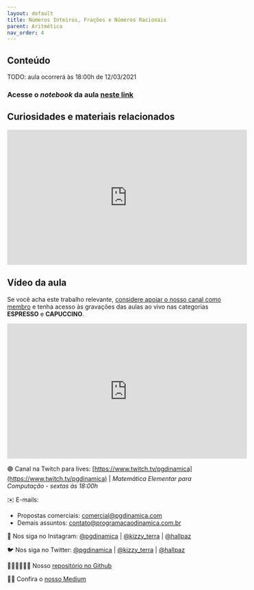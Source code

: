 ```yaml
---
layout: default
title: Números Inteiros, Frações e Números Racionais
parent: Aritmética
nav_order: 4
---
```


## Conteúdo 

TODO: aula ocorrerá às 18:00h de 12/03/2021

### Acesse o *notebook* da aula <a href="/notebooks/mec004_fracoes.html" target="_black">neste link</a>

## Curiosidades e materiais relacionados

<iframe width="560" height="315" src="https://www.youtube.com/embed/9nWMXIXNGdU" frameborder="0" allow="accelerometer; autoplay; clipboard-write; encrypted-media; gyroscope; picture-in-picture" allowfullscreen></iframe>


## Vídeo da aula

Se você acha este trabalho relevante, [considere apoiar o nosso canal como membro](https://youtube.com/join) e tenha acesso às gravações das aulas ao vivo nas categorias **ESPRESSO** e **CAPUCCINO**.


<iframe width="560" height="315" src="https://www.youtube.com/embed/npOPopVpPyo" frameborder="0" allow="accelerometer; autoplay; clipboard-write; encrypted-media; gyroscope; picture-in-picture" allowfullscreen></iframe>


🟣 Canal na Twitch para lives: [https://www.twitch.tv/pgdinamica](https://www.twitch.tv/pgdinamica) | *Matemática Elementar para Computação - sextas às 18:00h*


✉️ E-mails:
* Propostas comerciais: [comercial@pgdinamica.com](mailto:comercial@pgdinamica.com)
* Demais assuntos: [contato@programacaodinamica.com.br](mailto:comercial@pgdinamica.com)

📸 Nos siga no Instagram: [@pgdinamica](https://instagram.com/pgdinamica) | [@kizzy_terra](https://instagram.com/kizzy_terra) | [@hallpaz](https://instagram.com/hallpaz)

🐦 Nos siga no Twitter: [@pgdinamica](https://twitter.com/pgdinamica) | [@kizzy_terra](https://twitter.com/kizzy_terra) | [@hallpaz](https://twitter.com/hallpaz)

👩🏾‍💻👨🏾‍💻 Nosso [repositório no Github](https://github.com/programacaodinamica)

✍🏾 Confira o [nosso Medium](https://medium.com/programacaodinamica)